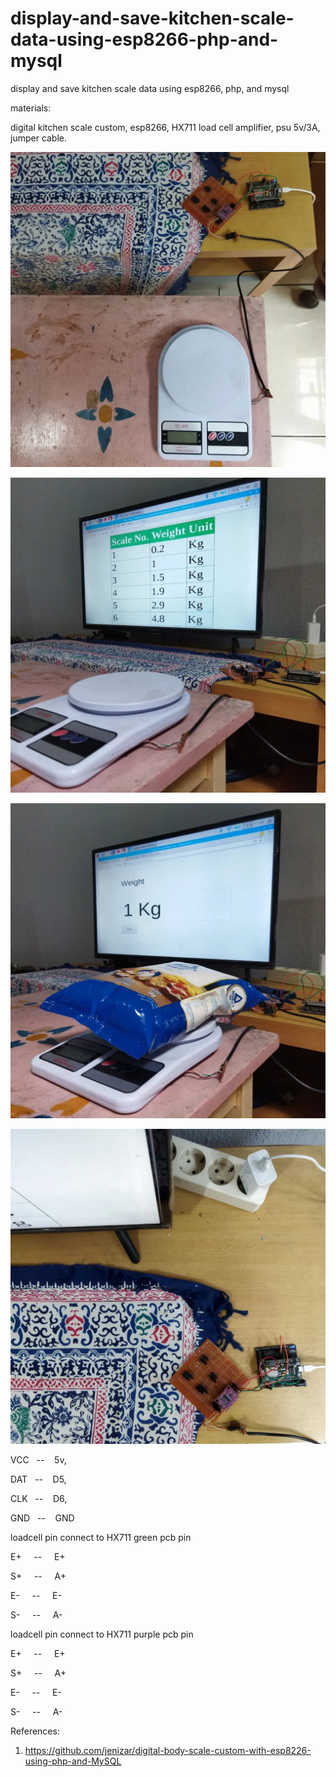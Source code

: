 # display-and-save-kitchen-scale-data-using-esp8266-php-and-mysql
display and save kitchen scale data using esp8266, php, and mysql

materials:

digital kitchen scale custom, esp8266, HX711 load cell amplifier, psu 5v/3A, jumper cable. 

![alt text](https://github.com/jenizar/display-and-save-kitchen-scale-data-using-esp8266-php-and-mysql/blob/main/Screenshot/esp8266_1.jpg)

![alt text](https://github.com/jenizar/display-and-save-kitchen-scale-data-using-esp8266-php-and-mysql/blob/main/Screenshot/esp8266_2.jpg)

![alt text](https://github.com/jenizar/display-and-save-kitchen-scale-data-using-esp8266-php-and-mysql/blob/main/Screenshot/esp8266_3.jpg)

![alt text](https://github.com/jenizar/display-and-save-kitchen-scale-data-using-esp8266-php-and-mysql/blob/main/Screenshot/esp8266_4.jpg)

VCC&nbsp;&nbsp; -- &nbsp;&nbsp;&nbsp;5v, 

DAT&nbsp;&nbsp; -- &nbsp;&nbsp;&nbsp;D5, 

CLK&nbsp;&nbsp; -- &nbsp;&nbsp;&nbsp;D6, 

GND&nbsp;&nbsp; -- &nbsp;&nbsp;&nbsp;GND


loadcell pin connect to  HX711 green pcb pin 

E+ &nbsp;&nbsp;&nbsp; --  &nbsp;&nbsp;&nbsp;&nbsp;E+

S+ &nbsp;&nbsp;&nbsp; --  &nbsp;&nbsp;&nbsp;&nbsp;A+

E- &nbsp;&nbsp;&nbsp; --  &nbsp;&nbsp;&nbsp;&nbsp;E-

S- &nbsp;&nbsp;&nbsp; --  &nbsp;&nbsp;&nbsp;&nbsp;A-

loadcell pin connect to  HX711 purple pcb pin 

E+ &nbsp;&nbsp;&nbsp; --  &nbsp;&nbsp;&nbsp;&nbsp;E+

S+ &nbsp;&nbsp;&nbsp; --  &nbsp;&nbsp;&nbsp;&nbsp;A+

E- &nbsp;&nbsp;&nbsp; --  &nbsp;&nbsp;&nbsp;&nbsp;E-

S- &nbsp;&nbsp;&nbsp; --  &nbsp;&nbsp;&nbsp;&nbsp;A-

References:

1. https://github.com/jenizar/digital-body-scale-custom-with-esp8226-using-php-and-MySQL
